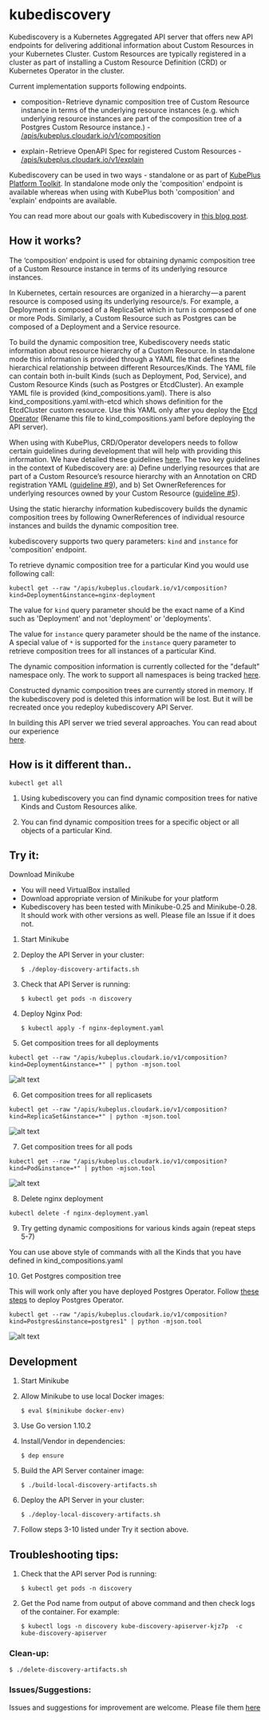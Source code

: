 # kubediscovery

Kubediscovery is a Kubernetes Aggregated API server that offers new API endpoints for delivering additional information about Custom Resources in your Kubernetes Cluster. Custom Resources are typically registered in a cluster as part of
installing a Custom Resource Definition (CRD) or Kubernetes Operator in the cluster.

Current implementation supports following endpoints.

* composition - Retrieve dynamic composition tree of Custom Resource instance in terms of the underlying resource instances (e.g. which underlying resource instances are part of the composition tree of a Postgres Custom Resource instance.) - 
[/apis/kubeplus.cloudark.io/v1/composition](https://github.com/cloud-ark/kubeplus/blob/master/examples/moodle/steps.txt#L71)

* explain - Retrieve OpenAPI Spec for registered Custom Resources - 
[/apis/kubeplus.cloudark.io/v1/explain](https://github.com/cloud-ark/kubeplus/blob/master/examples/mysql/steps.txt#L53)


<!-- ![alt text](https://github.com/cloud-ark/kubediscovery/raw/master/docs/kubediscovery.jpg =50x50) -->


Kubediscovery can be used in two ways - standalone or as part of 
[KubePlus Platform Toolkit](https://github.com/cloud-ark/kubeplus). In standalone mode only the 'composition' endpoint is available whereas when using with KubePlus both 'composition' and 'explain' endpoints are available.

You can read more about our goals with Kubediscovery in 
[this blog post](https://medium.com/@cloudark/kubediscovery-aggregated-api-server-to-learn-more-about-kubernetes-custom-resources-18202a1c4aef).


## How it works?

The ‘composition’ endpoint is used for obtaining dynamic composition tree of a Custom Resource instance in terms of its underlying resource instances.

In Kubernetes, certain resources are organized in a hierarchy — a parent resource is composed using its underlying resource/s. For example, a Deployment is composed of a ReplicaSet which in turn is composed of one or more Pods. Similarly, a Custom Resource such as Postgres can be composed of a Deployment and a Service resource.

To build the dynamic composition tree, Kubediscovery needs static information about resource hierarchy of a Custom Resource. 
In standalone mode this information is provided through a YAML file that defines the hierarchical relationship between different Resources/Kinds. The YAML file can contain both in-built Kinds (such as Deployment, Pod, Service), 
and Custom Resource Kinds (such as Postgres or EtcdCluster). An example YAML file is provided (kind_compositions.yaml). There is also kind_compositions.yaml.with-etcd which shows definition for the EtcdCluster custom resource. Use this YAML only after you deploy the [Etcd Operator](https://github.com/coreos/etcd-operator) (Rename this file to kind_compositions.yaml before deploying the API server).

When using with KubePlus, CRD/Operator developers needs to follow certain guidelines during development that
will help with providing this information.
We have detailed these guidelines [here](https://github.com/cloud-ark/kubeplus/blob/master/Guidelines.md). 
The two key guidelines in the context of Kubediscovery are: 
a) Define underlying resources that are part of a Custom Resource’s resource hierarchy with an Annotation on CRD registration YAML ([guideline #9](https://github.com/cloud-ark/kubeplus/blob/master/Guidelines.md#9-define-underlying-resources-created-by-custom-resource-as-annotation-on-crd-registration-yaml)),
and b) Set OwnerReferences for underlying resources owned by your 
Custom Resource ([guideline #5](https://github.com/cloud-ark/kubeplus/blob/master/Guidelines.md#5-set-ownerreferences-for-underlying-resources-owned-by-your-custom-resource)).

Using the static hierarchy information kubediscovery builds the dynamic composition trees by 
following OwnerReferences of individual resource instances and builds the dynamic composition tree.

kubediscovery supports two query parameters: `kind` and `instance` for 'composition' endpoint.

To retrieve dynamic composition tree for a particular Kind you would use following call:

```kubectl get --raw "/apis/kubeplus.cloudark.io/v1/composition?kind=Deployment&instance=nginx-deployment```

The value for `kind` query parameter should be the exact name of a Kind such as 'Deployment' and not 'deployment' or 'deployments'.

The value for `instance` query parameter should be the name of the instance. 
A special value of `*` is supported for the `instance` query parameter to retrieve 
composition trees for all instances of a particular Kind.

The dynamic composition information is currently collected for the "default" namespace only.
The work to support all namespaces is being tracked [here](https://github.com/cloud-ark/kubediscovery/issues/16).

Constructed dynamic composition trees are currently stored in memory.
If the kubediscovery pod is deleted this information will be lost.
But it will be recreated once you redeploy kubediscovery API Server.


In building this API server we tried several approaches. You can read about our experience  
[here](https://medium.com/@cloudark/our-journey-in-building-a-kubernetes-aggregated-api-server-29a4f9c1de22).


## How is it different than..

```
kubectl get all
```

1) Using kubediscovery you can find dynamic composition trees for native Kinds and Custom Resources alike.

2) You can find dynamic composition trees for a specific object or all objects of a particular Kind.


## Try it:

Download Minikube
- You will need VirtualBox installed
- Download appropriate version of Minikube for your platform
- Kubediscovery has been tested with Minikube-0.25 and Minikube-0.28.
  It should work with other versions as well. Please file an Issue if it does not.

1) Start Minikube

2) Deploy the API Server in your cluster:

   `$ ./deploy-discovery-artifacts.sh`

3) Check that API Server is running:

   `$ kubectl get pods -n discovery`    

4) Deploy Nginx Pod:

   `$ kubectl apply -f nginx-deployment.yaml`


5) Get composition trees for all deployments

```
kubectl get --raw "/apis/kubeplus.cloudark.io/v1/composition?kind=Deployment&instance=*" | python -mjson.tool
```

![alt text](https://github.com/cloud-ark/kubediscovery/raw/master/docs/nginx-deployment-composition.png)



6) Get composition trees for all replicasets

```
kubectl get --raw "/apis/kubeplus.cloudark.io/v1/composition?kind=ReplicaSet&instance=*" | python -mjson.tool
```

![alt text](https://github.com/cloud-ark/kubediscovery/raw/master/docs/replicaset-composition.png)


7) Get composition trees for all pods

```
kubectl get --raw "/apis/kubeplus.cloudark.io/v1/composition?kind=Pod&instance=*" | python -mjson.tool
```

![alt text](https://github.com/cloud-ark/kubediscovery/raw/master/docs/all-pod-composition.png)


8) Delete nginx deployment

```
kubectl delete -f nginx-deployment.yaml
```

9) Try getting dynamic compositions for various kinds again (repeat steps 5-7)

You can use above style of commands with all the Kinds that you have defined in kind_compositions.yaml



10) Get Postgres composition tree

This will work only after you have deployed Postgres Operator. 
Follow [these steps](https://github.com/cloud-ark/kubeplus/blob/master/kubeplus-steps.txt) to deploy Postgres Operator.

```
kubectl get --raw "/apis/kubeplus.cloudark.io/v1/composition?kind=Postgres&instance=postgres1" | python -mjson.tool
```

![alt text](https://github.com/cloud-ark/kubediscovery/raw/master/docs/postgres-composition.png)



## Development

1) Start Minikube 

2) Allow Minikube to use local Docker images: 

   `$ eval $(minikube docker-env)`

3) Use Go version 1.10.2

4) Install/Vendor in dependencies:

   `$ dep ensure`

5) Build the API Server container image:

   `$ ./build-local-discovery-artifacts.sh`

6) Deploy the API Server in your cluster:

   `$ ./deploy-local-discovery-artifacts.sh`

7) Follow steps 3-10 listed under Try it section above.




## Troubleshooting tips:

1) Check that the API server Pod is running: 

   `$ kubectl get pods -n discovery`

2) Get the Pod name from output of above command and then check logs of the container.
   For example:

   `$ kubectl logs -n discovery kube-discovery-apiserver-kjz7p  -c kube-discovery-apiserver`


### Clean-up:

  `$ ./delete-discovery-artifacts.sh`



### Issues/Suggestions:

Issues and suggestions for improvement are welcome. 
Please file them [here](https://github.com/cloud-ark/kubediscovery/issues)



